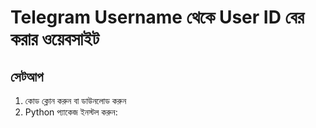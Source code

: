 
# Telegram Username থেকে User ID বের করার ওয়েবসাইট

## সেটআপ

1. কোড ক্লোন করুন বা ডাউনলোড করুন
2. Python প্যাকেজ ইনস্টল করুন:
